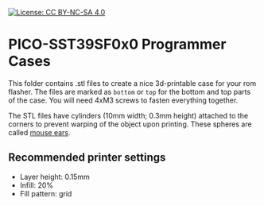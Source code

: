 [![License: CC BY-NC-SA 4.0](https://img.shields.io/badge/License-CC%20BY--NC--SA%204.0-lightgrey.svg)](https://creativecommons.org/licenses/by-nc-sa/4.0/)

# PICO-SST39SF0x0 Programmer Cases

This folder contains .stl files to create a nice 3d-printable case for your
rom flasher. The files are marked as `bottom` or `top` for the bottom and
top parts of the case. You will need 4xM3 screws to fasten everything together.

The STL files have cylinders (10mm width; 0.3mm height) attached to
the corners to prevent warping of the object upon printing. These spheres
are called [mouse ears](https://the3dprinterbee.com/mouse-ears-brim-ears/).

## Recommended printer settings

* Layer height: 0.15mm
* Infill: 20%
* Fill pattern: grid